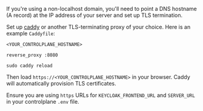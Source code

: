 If you're using a non-localhost domain, you'll need to point a DNS hostname (A record) at the IP address of your server and set up TLS termination.

Set up [caddy](https://caddyserver.com/docs/install#debian-ubuntu-raspbian) or another TLS-terminating proxy of your choice. Here is an example `Caddyfile`:
```
<YOUR_CONTROLPLANE_HOSTNAME>

reverse_proxy :8080
```
```
sudo caddy reload
```

Then load `https://<YOUR_CONTROLPLANE_HOSTNAME>` in your browser. Caddy will automatically provision TLS certificates.

Ensure you are using `https` URLs for `KEYCLOAK_FRONTEND_URL` and `SERVER_URL` in your controlplane `.env` file.
